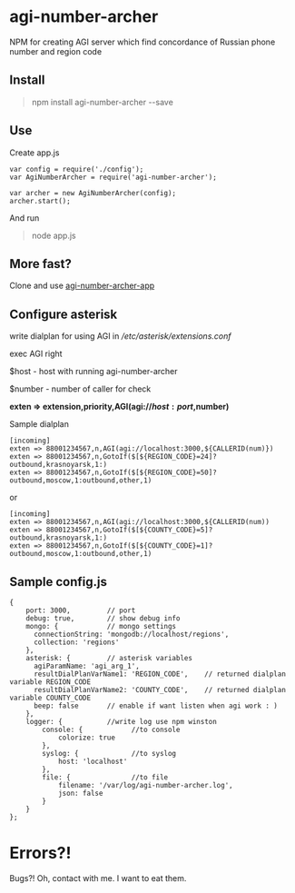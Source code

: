 # agi-number-archer

NPM for creating AGI server which find concordance of Russian phone number and region code

## Install

> npm install agi-number-archer --save

## Use

Create app.js
`````
var config = require('./config');
var AgiNumberArcher = require('agi-number-archer');

var archer = new AgiNumberArcher(config);
archer.start();
`````
And run

> node app.js

## More fast?

Clone and use [agi-number-archer-app](http://github.com/antirek/agi-number-archer-app)



## Configure asterisk

write dialplan for using AGI in */etc/asterisk/extensions.conf*

exec AGI right

$host - host with running agi-number-archer

$number - number of caller for check

**exten => extension,priority,AGI(agi://$host:port,$number)**

Sample dialplan

`````
[incoming]
exten => 88001234567,n,AGI(agi://localhost:3000,${CALLERID(num)})
exten => 88001234567,n,GotoIf($[${REGION_CODE}=24]?outbound,krasnoyarsk,1:)
exten => 88001234567,n,GotoIf($[${REGION_CODE}=50]?outbound,moscow,1:outbound,other,1)
`````
or

`````
[incoming]
exten => 88001234567,n,AGI(agi://localhost:3000,${CALLERID(num))
exten => 88001234567,n,GotoIf($[${COUNTY_CODE}=5]?outbound,krasnoyarsk,1:)
exten => 88001234567,n,GotoIf($[${COUNTY_CODE}=1]?outbound,moscow,1:outbound,other,1)
`````



## Sample config.js

`````
{
    port: 3000,         // port
    debug: true,        // show debug info
    mongo: {            // mongo settings
      connectionString: 'mongodb://localhost/regions',  
      collection: 'regions'
    },
    asterisk: {         // asterisk variables
      agiParamName: 'agi_arg_1',
      resultDialPlanVarName1: 'REGION_CODE',    // returned dialplan variable REGION_CODE
      resultDialPlanVarName2: 'COUNTY_CODE',    // returned dialplan variable COUNTY_CODE
      beep: false       // enable if want listen when agi work : )
    },
    logger: {           //write log use npm winston
        console: {            //to console
            colorize: true            
        },
        syslog: {             //to syslog
            host: 'localhost'            
        },
        file: {               //to file
            filename: '/var/log/agi-number-archer.log',
            json: false
        }
    }
};

`````


Errors?!
========

Bugs?! Oh, contact with me. I want to eat them.
